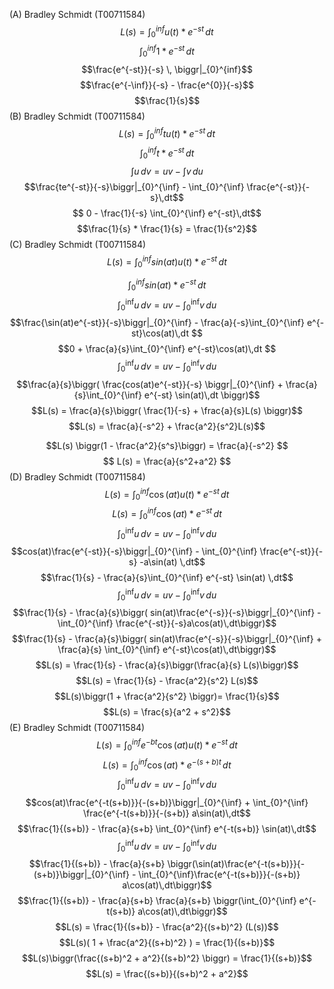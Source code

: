 (A) Bradley Schmidt (T00711584)
$$L(s) =  \int_{0}^{inf} u(t) * e^{-st} \,dt$$
$$\int_{0}^{inf} 1*e^{-st} \,dt$$
$$\frac{e^{-st}}{-s} \, \biggr|_{0}^{inf}$$
$$\frac{e^{-\inf}}{-s} - \frac{e^{0}}{-s}$$
$$\frac{1}{s}$$
(B) Bradley Schmidt (T00711584)
$$L(s) =  \int_{0}^{inf} tu(t) * e^{-st} \,dt$$
$$\int_{0}^{inf} t * e^{-st} \,dt$$
$$\int u\,dv = uv − \int v\,du$$
$$\frac{te^{-st}}{-s}\biggr|_{0}^{\inf} - \int_{0}^{\inf} \frac{e^{-st}}{-s}\,dt$$
$$ 0 - \frac{1}{-s} \int_{0}^{\inf} e^{-st}\,dt$$
$$\frac{1}{s} * \frac{1}{s} = \frac{1}{s^2}$$
(C) Bradley Schmidt (T00711584)
$$L(s) =  \int_{0}^{inf} sin(at)u(t) * e^{-st} \,dt$$

$$\int_{0}^{inf} sin(at) * e^{-st} \,dt$$
$$\int_{0}^{\inf} u\,dv = uv - \int_{0}^{\inf} v\,du$$
$$\frac{\sin(at)e^{-st}}{-s}\biggr|_{0}^{\inf} - 
\frac{a}{-s}\int_{0}^{\inf} e^{-st}\cos(at)\,dt $$
$$0 + 
\frac{a}{s}\int_{0}^{\inf} e^{-st}\cos(at)\,dt $$
$$\int_{0}^{\inf} u\,dv = uv - \int_{0}^{\inf} v\,du$$
$$\frac{a}{s}\biggr( \frac{cos(at)e^{-st}}{-s} \biggr|_{0}^{\inf} +
\frac{a}{s}\int_{0}^{\inf} e^{-st} \sin(at)\,dt \biggr)$$
$$L(s) = \frac{a}{s}\biggr( \frac{1}{-s} + \frac{a}{s}L(s) \biggr)$$
$$L(s) = \frac{a}{-s^2} + \frac{a^2}{s^2}L(s)$$

$$L(s) \biggr(1 - \frac{a^2}{s^s}\biggr) = \frac{a}{-s^2} $$
$$ L(s) = \frac{a}{s^2+a^2} $$
(D) Bradley Schmidt (T00711584)
$$L(s) =  \int_{0}^{inf} \cos(at)u(t) * e^{-st} \,dt$$
$$L(s) =  \int_{0}^{inf} \cos(at) * e^{-st} \,dt$$
$$\int_{0}^{\inf} u\,dv = uv - \int_{0}^{\inf} v\,du$$
$$cos(at)\frac{e^{-st}}{-s}\biggr|_{0}^{\inf} - \int_{0}^{\inf}
\frac{e^{-st}}{-s} -a\sin(at) \,dt$$
$$\frac{1}{s} - \frac{a}{s}\int_{0}^{\inf}
e^{-st} \sin(at) \,dt$$
$$\int_{0}^{\inf} u\,dv = uv - \int_{0}^{\inf} v\,du$$
$$\frac{1}{s} - \frac{a}{s}\biggr(
sin(at)\frac{e^{-s}}{-s}\biggr|_{0}^{\inf} - \int_{0}^{\inf} \frac{e^{-st}}{-s}a\cos(at)\,dt\biggr)$$
$$\frac{1}{s} - \frac{a}{s}\biggr(
sin(at)\frac{e^{-s}}{-s}\biggr|_{0}^{\inf} + \frac{a}{s} \int_{0}^{\inf} e^{-st}\cos(at)\,dt\biggr)$$
$$L(s) = \frac{1}{s} - \frac{a}{s}\biggr(\frac{a}{s} L(s)\biggr)$$
$$L(s) = \frac{1}{s} - \frac{a^2}{s^2} L(s)$$
$$L(s)\biggr(1 + \frac{a^2}{s^2} \biggr)= \frac{1}{s}$$
$$L(s) =  \frac{s}{a^2 + s^2}$$
(E) Bradley Schmidt (T00711584)
$$L(s) =  \int_{0}^{inf} e^{-bt} \cos(at)u(t) * e^{-st} \,dt$$$$L(s) =  \int_{0}^{inf} \cos(at) * e^{-(s+b)t} \,dt$$
$$\int_{0}^{\inf} u\,dv = uv - \int_{0}^{\inf} v\,du$$
$$cos(at)\frac{e^{-t(s+b)}}{-(s+b)}\biggr|_{0}^{\inf} + \int_{0}^{\inf} \frac{e^{-t(s+b)}}{-(s+b)} a\sin(at)\,dt$$
$$\frac{1}{(s+b)} - \frac{a}{s+b} 
\int_{0}^{\inf} e^{-t(s+b)} \sin(at)\,dt$$
$$\int_{0}^{\inf} u\,dv = uv - \int_{0}^{\inf} v\,du$$
$$\frac{1}{(s+b)} - \frac{a}{s+b} 
\biggr(\sin(at)\frac{e^{-t(s+b)}}{-(s+b)}\biggr|_{0}^{\inf} - \int_{0}^{\inf}\frac{e^{-t(s+b)}}{-(s+b)} a\cos(at)\,dt\biggr)$$
$$\frac{1}{(s+b)} - \frac{a}{s+b} \frac{a}{s+b} 
\biggr(\int_{0}^{\inf} e^{-t(s+b)} a\cos(at)\,dt\biggr)$$
$$L(s) = \frac{1}{(s+b)} - \frac{a^2}{(s+b)^2} (L(s))$$
$$L(s)( 1 + \frac{a^2}{(s+b)^2} ) = \frac{1}{(s+b)}$$
$$L(s)\biggr(\frac{(s+b)^2 + a^2}{(s+b)^2} \biggr) = \frac{1}{(s+b)}$$
$$L(s) = \frac{(s+b)}{(s+b)^2 + a^2}$$